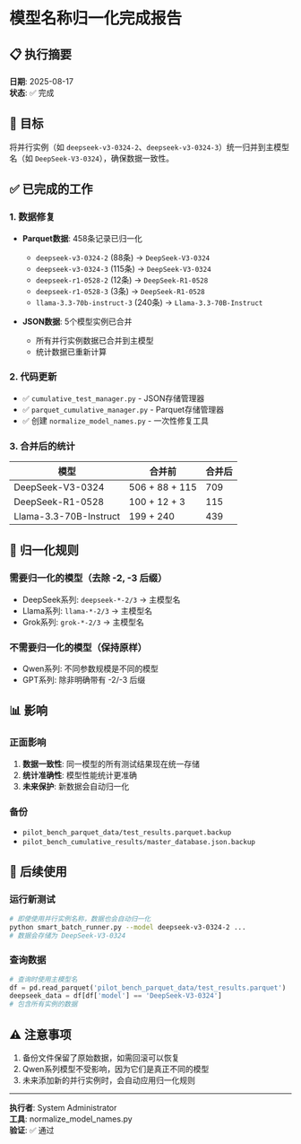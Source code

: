 # 模型名称归一化完成报告

## 📋 执行摘要
**日期**: 2025-08-17  
**状态**: ✅ 完成

## 🎯 目标
将并行实例（如 `deepseek-v3-0324-2`、`deepseek-v3-0324-3`）统一归并到主模型名（如 `DeepSeek-V3-0324`），确保数据一致性。

## ✅ 已完成的工作

### 1. 数据修复
- **Parquet数据**: 458条记录已归一化
  - `deepseek-v3-0324-2` (88条) → `DeepSeek-V3-0324`
  - `deepseek-v3-0324-3` (115条) → `DeepSeek-V3-0324`
  - `deepseek-r1-0528-2` (12条) → `DeepSeek-R1-0528`
  - `deepseek-r1-0528-3` (3条) → `DeepSeek-R1-0528`
  - `llama-3.3-70b-instruct-3` (240条) → `Llama-3.3-70B-Instruct`

- **JSON数据**: 5个模型实例已合并
  - 所有并行实例数据已合并到主模型
  - 统计数据已重新计算

### 2. 代码更新
- ✅ `cumulative_test_manager.py` - JSON存储管理器
- ✅ `parquet_cumulative_manager.py` - Parquet存储管理器
- ✅ 创建 `normalize_model_names.py` - 一次性修复工具

### 3. 合并后的统计
| 模型 | 合并前 | 合并后 |
|------|--------|--------|
| DeepSeek-V3-0324 | 506 + 88 + 115 | 709 |
| DeepSeek-R1-0528 | 100 + 12 + 3 | 115 |
| Llama-3.3-70B-Instruct | 199 + 240 | 439 |

## 🔧 归一化规则

### 需要归一化的模型（去除 -2, -3 后缀）
- DeepSeek系列: `deepseek-*-2/3` → 主模型名
- Llama系列: `llama-*-2/3` → 主模型名
- Grok系列: `grok-*-2/3` → 主模型名

### 不需要归一化的模型（保持原样）
- Qwen系列: 不同参数规模是不同的模型
- GPT系列: 除非明确带有 -2/-3 后缀

## 📊 影响

### 正面影响
1. **数据一致性**: 同一模型的所有测试结果现在统一存储
2. **统计准确性**: 模型性能统计更准确
3. **未来保护**: 新数据会自动归一化

### 备份
- `pilot_bench_parquet_data/test_results.parquet.backup`
- `pilot_bench_cumulative_results/master_database.json.backup`

## 🚀 后续使用

### 运行新测试
```bash
# 即使使用并行实例名称，数据也会自动归一化
python smart_batch_runner.py --model deepseek-v3-0324-2 ...
# 数据会存储为 DeepSeek-V3-0324
```

### 查询数据
```python
# 查询时使用主模型名
df = pd.read_parquet('pilot_bench_parquet_data/test_results.parquet')
deepseek_data = df[df['model'] == 'DeepSeek-V3-0324']
# 包含所有实例的数据
```

## ⚠️ 注意事项
1. 备份文件保留了原始数据，如需回滚可以恢复
2. Qwen系列模型不受影响，因为它们是真正不同的模型
3. 未来添加新的并行实例时，会自动应用归一化规则

---

**执行者**: System Administrator  
**工具**: normalize_model_names.py  
**验证**: ✅ 通过